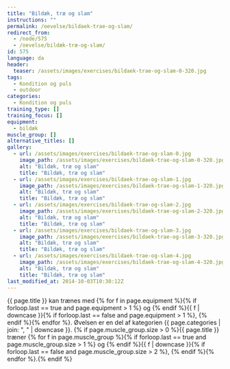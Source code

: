 ```yaml
---
title: "Bildæk, træ og slam"
instructions: ""
permalink: /oevelse/bildaek-trae-og-slam/
redirect_from:
  - /node/575
  - /oevelse/bildæk-træ-og-slam/
id: 575
language: da
header:
  teaser: /assets/images/exercises/bildaek-trae-og-slam-0-320.jpg
tags:
  - Kondition og puls
  - outdoor
categories:
  - Kondition og puls
training_type: []
training_focus: []
equipment:
  - bildæk
muscle_group: []
alternative_titles: []
gallery:
  - url: /assets/images/exercises/bildaek-trae-og-slam-0.jpg
    image_path: /assets/images/exercises/bildaek-trae-og-slam-0-320.jpg
    alt: "Bildæk, træ og slam"
    title: "Bildæk, træ og slam"
  - url: /assets/images/exercises/bildaek-trae-og-slam-1.jpg
    image_path: /assets/images/exercises/bildaek-trae-og-slam-1-320.jpg
    alt: "Bildæk, træ og slam"
    title: "Bildæk, træ og slam"
  - url: /assets/images/exercises/bildaek-trae-og-slam-2.jpg
    image_path: /assets/images/exercises/bildaek-trae-og-slam-2-320.jpg
    alt: "Bildæk, træ og slam"
    title: "Bildæk, træ og slam"
  - url: /assets/images/exercises/bildaek-trae-og-slam-3.jpg
    image_path: /assets/images/exercises/bildaek-trae-og-slam-3-320.jpg
    alt: "Bildæk, træ og slam"
    title: "Bildæk, træ og slam"
  - url: /assets/images/exercises/bildaek-trae-og-slam-4.jpg
    image_path: /assets/images/exercises/bildaek-trae-og-slam-4-320.jpg
    alt: "Bildæk, træ og slam"
    title: "Bildæk, træ og slam"
last_modified_at: 2014-10-03T10:30:12Z
---
```


{{ page.title }} kan trænes med {% for f in page.equipment %}{% if forloop.last == true and page.equipment > 1 %} og {% endif %}{{ f | downcase  }}{% if forloop.last == false and page.equipment > 1 %}, {% endif %}{% endfor %}. Øvelsen er en del af kategorien {{ page.categories | join: ", " | downcase }}. {% if page.muscle_group.size > 0 %}{{ page.title }} træner {% for f in page.muscle_group %}{% if forloop.last == true and page.muscle_group.size > 1 %} og {% endif %}{{ f | downcase }}{% if forloop.last == false and page.muscle_group.size > 2 %}, {% endif %}{% endfor %}.{% endif %}

